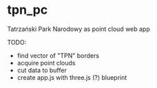 # tpn_pc
Tatrzański Park Narodowy as point cloud web app

TODO:
- find vector of "TPN" borders
- acquire point clouds
- cut data to buffer
- create app.js with three.js (?) blueprint